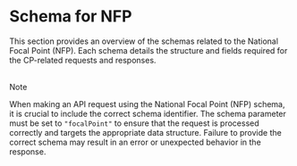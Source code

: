 # Schema for NFP

This section provides an overview of the schemas related to the National Focal Point (NFP). Each schema details the structure and fields required for the CP-related requests and responses. 
<br><br>

> [!NOTE]
> When making an API request using the National Focal Point (NFP) schema, it is crucial to include the correct schema identifier. The schema parameter must be set to `"focalPoint"` to ensure that the request is processed correctly and targets the appropriate data structure. Failure to provide the correct schema may result in an error or unexpected behavior in the response.


<!--@include: @/../components/nfp/request-body.md-->